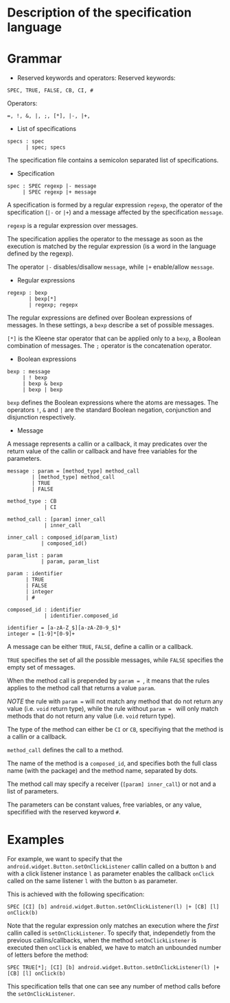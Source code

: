 # Description of the specification language

# Grammar
- Reserved keywords and operators:
Reserved keywords:
```
SPEC, TRUE, FALSE, CB, CI, #
```

Operators:
```
=, !, &, |, ;, [*], |-, |+,
```

- List of specifications
```
specs : spec
      | spec; specs
```
The specification file contains a semicolon separated list of
specifications.

- Specification
```
spec : SPEC regexp |- message
     | SPEC regexp |+ message
```

A specification is formed by a regular expression `regexp`, the
operator of the specification (`|-` or `|+`) and a message affected by
the specification `message`.

`regexp` is a regular expression over messages.

The specification applies the operator to the message as soon as the
execution is matched by the regular expression (is a word in the
language defined by the regexp).

The operator `|-` disables/disallow `message`, while `|+`
enable/allow `message`.


- Regular expressions
```
regexp : bexp
       | bexp[*]
       | regexp; regepx
```

The regular expressions are defined over Boolean expressions of
messages. In these settings, a `bexp` describe a set of possible
messages.

`[*]` is the Kleene star operator that can be applied only to a
`bexp`, a Boolean combination of messages.
The `;` operator is the concatenation operator.


- Boolean expressions
```
bexp : message
     | ! bexp
     | bexp & bexp
     | bexp | bexp
```

`bexp` defines the Boolean expressions where the atoms are messages.
The operators `!`, `&` and `|` are the standard Boolean negation,
conjunction and disjunction respectively.


- Message

A message represents a callin or a callback, it may predicates over
the return value of the callin or callback and have free variables for
the parameters.


```
message : param = [method_type] method_call
        | [method_type] method_call
        | TRUE
        | FALSE

method_type : CB
            | CI

method_call : [param] inner_call
            | inner_call
            
inner_call : composed_id(param_list)
           | composed_id()
           
param_list : param
           | param, param_list
           
param : identifier
      | TRUE
      | FALSE
      | integer
      | #

composed_id : identifier
            | identifier.composed_id
            
identifier = [a-zA-Z_$][a-zA-Z0-9_$]*
integer = [1-9]*[0-9]+

```

A message can be either `TRUE`, `FALSE`, define a callin or a
callback.

`TRUE` specifies the set of all the possible messages, while `FALSE`
specifies the empty set of messages.

When the method call is prepended by `param = `, it means that the
rules applies to the method call that returns a value `param`.

*NOTE* the rule with `param =` will not match any method that do not
return any value (i.e. `void` return type), while the rule without
`param = ` will only match methods that do not return any value
(i.e. `void` return type).

The type of the method can either be `CI` or `CB`, specifiying that
the method is a callin or a callback.

`method_call` defines the call to a method.

The name of the method is a `composed_id`, and specifies both the
full class name (with the package) and the method name, separated by
dots.

The method call may specify a receiver (`[param] inner_call`) or
not and a list of parameters.

The parameters can be constant values, free variables, or any value,
specifified with the reserved keyword `#`.


# Examples

For example, we want to specify that the
`android.widget.Button.setOnClickListener` callin called on a button
`b` and with a click listener instance `l` as parameter enables the
callback `onClick` called on the same listener `l` with the button `b`
as parameter.

This is achieved with the following specification:
```
SPEC [CI] [b] android.widget.Button.setOnClickListener(l) |+ [CB] [l] onClick(b)
```

Note that the regular expression only matches an execution where the
*first* callin called is `setOnClickListener`.
To specify that, independetly from the previous callins/callbacks,
when the method `setOnClickListener` is executed then `onClick` is
enabled, we have to match an unbounded number of letters before the
method:

```
SPEC TRUE[*]; [CI] [b] android.widget.Button.setOnClickListener(l) |+ [CB] [l] onClick(b)
```

This specification tells that one can see any number of method calls
before the `setOnClickListener`.





